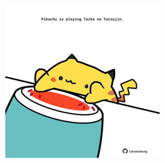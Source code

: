 <!-- built at 07/07/2023, 18:01:09 UTC -->
<p align="center">
  <img width="500" height="500" src="./ReadmeImage.svg">
</p>
